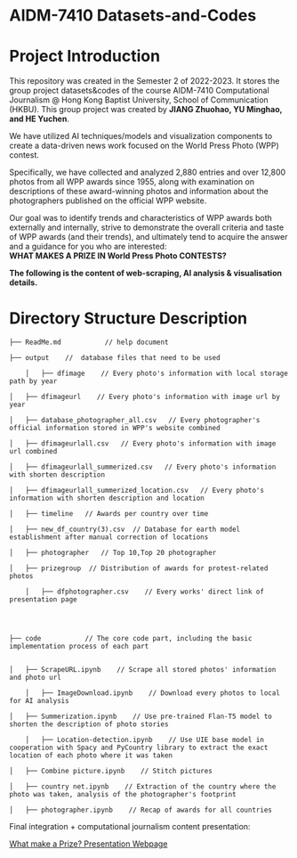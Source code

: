 # AIDM-7410 Datasets-and-Codes

# Project Introduction

This repository was created in the Semester 2 of 2022-2023. It stores the group project datasets&codes of the course AIDM-7410 Computational Journalism @ Hong Kong Baptist University, School of Communication (HKBU). This group project was created by <b>JIANG Zhuohao, YU Minghao, and HE Yuchen</b>.

We have utilized AI techniques/models and visualization components to create a data-driven news work focused on the World Press Photo (WPP) contest.

Specifically, we have collected and analyzed 2,880 entries and over 12,800 photos from all WPP awards since 1955, along with examination on descriptions of these award-winning photos and information about the photographers published on the official WPP website. 

Our goal was to identify trends and characteristics of WPP awards both externally and internally, strive to demonstrate the overall criteria and taste of WPP awards (and their trends), and ultimately tend to acquire the answer and a guidance for you who are interested: <br><b>WHAT MAKES A PRIZE IN World Press Photo CONTESTS?</b>

<b>The following is the content of web-scraping, AI analysis & visualisation details.</b>

# Directory Structure Description
    ├── ReadMe.md           // help document
    
    ├── output    //  database files that need to be used 

        │   ├── dfimage    // Every photo's information with local storage path by year

    │   ├── dfimageurl    // Every photo's information with image url by year

    │   ├── database_photographer_all.csv   // Every photographer's official information stored in WPP's website combined

    │   ├── dfimageurlall.csv   // Every photo's information with image url combined

    │   ├── dfimageurlall_summerized.csv   // Every photo's information with shorten description

    │   ├── dfimageurlall_summerized_location.csv   // Every photo's information with shorten description and location

    │   ├── timeline   // Awards per country over time

    │   ├── new_df_country(3).csv  // Database for earth model establishment after manual correction of locations
    
    │   ├── photographer   // Top 10,Top 20 photographer 
    
    │   ├── prizegroup  // Distribution of awards for protest-related photos

        │   ├── dfphotographer.csv    // Every works' direct link of presentation page



    
    ├── code           // The core code part, including the basic implementation process of each part
	
    
    │   ├── ScrapeURL.ipynb    // Scrape all stored photos' information and photo url

        │   ├── ImageDownload.ipynb    // Download every photos to local for AI analysis

    │   ├── Summerization.ipynb    // Use pre-trained Flan-T5 model to shorten the description of photo stories

        │   ├── Location-detection.ipynb    // Use UIE base model in cooperation with Spacy and PyCountry library to extract the exact location of each photo where it was taken

    │   ├── Combine picture.ipynb    // Stitch pictures
    
    │   ├── country net.ipynb    // Extraction of the country where the photo was taken, analysis of the photographer's footprint
    
    │   ├── photographer.ipynb    // Recap of awards for all countries

Final integration + computational journalism content presentation:

[What make a Prize? Presentation Webpage](https://antiwarp2000.github.io/AIDM-7410-PAGE/)
